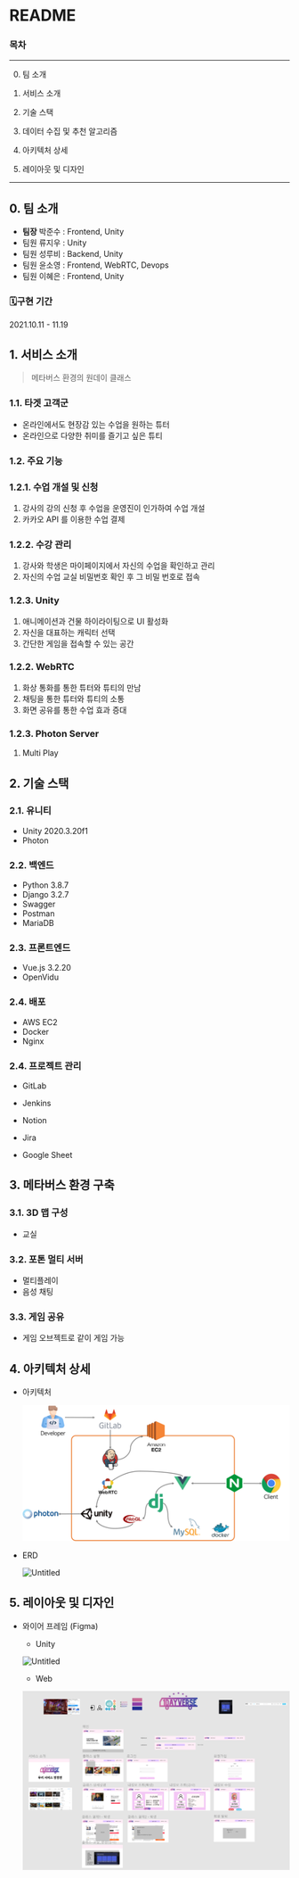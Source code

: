 # README

### 목차

---

0. 팀 소개

1. 서비스 소개

2. 기술 스택

3. 데이터 수집 및 추천 알고리즘

4. 아키텍처 상세

5. 레이아웃 및 디자인

---

## **0. 팀 소개**

- **팀장** 박준수 : Frontend, Unity
- 팀원 류지우 : Unity
- 팀원 성루비 : Backend, Unity
- 팀원 윤소영 : Frontend, WebRTC, Devops
- 팀원 이혜은 : Frontend, Unity

### **🗓️구현 기간**

2021.10.11 - 11.19

## **1. 서비스 소개**

> 메타버스 환경의 원데이 클래스

### **1.1. 타겟 고객군**

- 온라인에서도 현장감 있는 수업을 원하는 튜터
- 온라인으로 다양한 취미를 즐기고 싶은 튜티

### **1.2. 주요 기능**

### **1.2.1. 수업 개설 및 신청**

1. 강사의 강의 신청 후 수업을 운영진이 인가하여 수업 개설
2. 카카오 API 를 이용한 수업 결제

### 1.2.2. 수강 관리

1. 강사와 학생은 마이페이지에서 자신의 수업을 확인하고 관리
2. 자신의 수업 교실 비밀번호 확인 후 그 비밀 번호로 접속

### 1.2.3. Unity

1. 애니메이션과 건물 하이라이팅으로 UI 활성화
2. 자신을 대표하는 캐릭터 선택
3. 간단한 게임을 접속할 수 있는 공간

### **1.2.2. WebRTC**

1. 화상 통화를 통한 튜터와 튜티의 만남
2. 채팅을 통한 튜터와 튜티의 소통
3. 화면 공유를 통한 수업 효과 증대

### 1.2.3. Photon Server

1. Multi Play

## **2. 기술 스택**

### **2.1. 유니티**

- Unity 2020.3.20f1
- Photon

### **2.2. 백엔드**

- Python 3.8.7
- Django 3.2.7
- Swagger
- Postman
- MariaDB

### **2.3. 프론트엔드**

- Vue.js 3.2.20
- OpenVidu

### **2.4. 배포**

- AWS EC2
- Docker
- Nginx

### **2.4. 프로젝트 관리**

- GitLab

- Jenkins

- Notion

- Jira

- Google Sheet

  

## **3. 메타버스 환경 구축**



### **3.1. 3D 맵 구성**

- 교실

### **3.2. 포톤 멀티 서버**

- 멀티플레이
- 음성 채팅

### 3.3. 게임 공유

- 게임 오브젝트로 같이 게임 가능

## **4. 아키텍처 상세**

- 아키텍처

  ![Untitled](exec/README/Untitled.png)

- ERD

  ![Untitled](exec/README/Untitled%25201.png)

## **5. 레이아웃 및 디자인**

- 와이어 프레임 (Figma)

  - Unity

  ![Untitled](exec/README/Untitled%25202.png)

  - Web

  ![Untitled](exec/README/Untitled%203.png)

